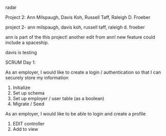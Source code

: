 radar



Project 2: Ann Milspaugh, Davis Koh, Russell Taff, Raleigh D. Froeber

project 2- ann milspaugh, davis koh, russell taff, raleigh d. froeber


ann is part of the this project! 
another edit from ann! 
new feature could include a spaceship. 


davis is testing

SCRUM Day 1: 

As an employer, I would like to create a login / authentication so that I can securely store my information



1) Initialize 
2) Set up schema
3) Set up employer / user table (as a boolean) 
5) Migrate / Seed

As an employer, I would like to be able to login and create a profile

1) EDIT controller
2) Add to view

